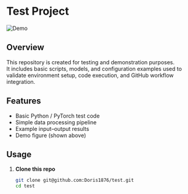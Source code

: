 # Test Project

![Demo](https://github.com/user-attachments/assets/464fd5d3-587d-4d12-8a9a-be2fa582a133)

## Overview
This repository is created for testing and demonstration purposes.  
It includes basic scripts, models, and configuration examples used to validate environment setup, code execution, and GitHub workflow integration.

## Features
- Basic Python / PyTorch test code
- Simple data processing pipeline
- Example input–output results
- Demo figure (shown above)

## Usage

1. **Clone this repo**
   ```bash
   git clone git@github.com:Doris1876/test.git
   cd test
